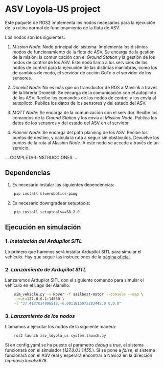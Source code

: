 # ASV Loyola-US project

Este paquete de ROS2 implementa los nodos necesarios para la ejecución de la rutina normal de funcionamiento de la flota de ASV.

Los nodos son los siguientes:

1. *Mission Node*:
    Nodo principal del sistema. Implementa los distintos modos de funcionamiento de la flota de ASV. Se encarga de la gestión de la misión, la comunicación con el *Ground Station* y la gestión de los nodos de control de los ASV. Este nodo llama a los servicios de los nodos de control para la ejecución de las distintas maniobras, como los de cambios de modo, el servidor de acción GoTo o el servidor de los sensores.

2. *Donekit Node*:
    No es más que un transductor de ROS a Mavlink a través de la librería Dronekit. Se encarga de la comunicación con el autopiloto de los ASV. Recibe los comandos de los nodos de control y los envía al autopiloto. Publica los datos de los sensores y del estado del ASV.

3. *MQTT Node*:
    Se encarga de la comunicación con el servidor. Recibe los comandos de la *Ground Station* y los envía al *Mission Node*. Publica los datos de los sensores y del estado del ASV en el servidor.

4. *Planner Node*:
    Se encarga del path planning de los ASV. Recibe los puntos de destino, y calcula la ruta a seguir sin obstáculos. Devuelve los puntos de la ruta al *Mission Node*. A este nodo se accede a través de un servicio.

... COMPLETAR INSTRUCCIONES ...

## Dependencias

1. Es necesario instalar las siguientes dependencias:

```bash
    pip install bluerobotics-ping
```

2. Es necesario downgradear setuptools:

```bash
    pip install setuptools==58.2.0
```

## Ejecución en simulación

### 1. *Instalación del Ardupilot SITL* 

Lo primero que haremos será instalar Ardupilot SITL para simular el vehículo. Hay que seguir las instrucciones de la [página oficial](https://ardupilot.org/dev/docs/setting-up-sitl-on-linux.html).

### 2. *Lanzamiento de Ardupilot SITL*

Lanzaremos Ardupilot SITL con el siguiente comando para simular el vehículo en el Lago del Alamillo:

```bash 
    sim_vehicle.py -v Rover -f sailboat-motor --console --map \
    --out=127.0.0.1:14550 \
    -l "37.4187024996518,-6.0011815072283445,0.0,0.0" 
```

### 3. *Lanzamiento de los nodos*

Llamamos a ejecutar los nodos de la siguiente manera:

```bash
    ros2 launch asv_loyola_us system.launch.py
```

Si en config.yaml se ha puesto el parámetro *debug* a *true*, el sistema funcionará con el simulador (*127.0.0.1:1455.*). Si se pone a *false*, el sistema funcionará con el ASV real y esperará encontrar a Navio2 en la dirección *tcp:navio.local:5678*.
